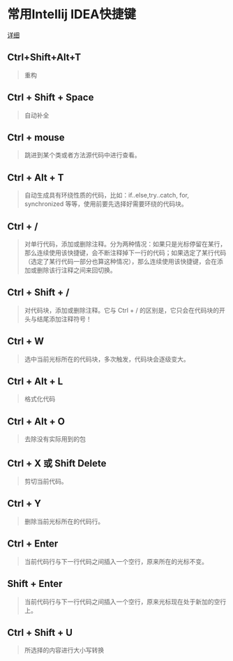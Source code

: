 # 常用Intellij IDEA快捷键

[详细](https://blog.csdn.net/Oh_Amazing/article/details/79817117)

## Ctrl+Shift+Alt+T

>重构

## Ctrl + Shift + Space

>自动补全

## Ctrl + mouse

>跳进到某个类或者方法源代码中进行查看。

## Ctrl + Alt + T

>自动生成具有环绕性质的代码，比如：if..else,try..catch, for, synchronized 等等，使用前要先选择好需要环绕的代码块。

## Ctrl + /

>对单行代码，添加或删除注释。分为两种情况：如果只是光标停留在某行，那么连续使用该快捷键，会不断注释掉下一行的代码；如果选定了某行代码（选定了某行代码一部分也算这种情况），那么连续使用该快捷键，会在添加或删除该行注释之间来回切换。

## Ctrl + Shift + /

>对代码块，添加或删除注释。它与 Ctrl + / 的区别是，它只会在代码块的开头与结尾添加注释符号！

## Ctrl + W

>选中当前光标所在的代码块，多次触发，代码块会逐级变大。

## Ctrl + Alt + L

>格式化代码

## Ctrl + Alt + O

>去除没有实际用到的包

## Ctrl + X 或 Shift Delete

>剪切当前代码。

## Ctrl + Y

>删除当前光标所在的代码行。

## Ctrl + Enter

>当前代码行与下一行代码之间插入一个空行，原来所在的光标不变。

## Shift + Enter

>当前代码行与下一行代码之间插入一个空行，原来光标现在处于新加的空行上。

## Ctrl + Shift + U

>所选择的内容进行大小写转换
